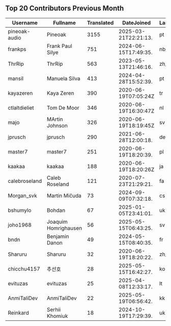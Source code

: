 ## Top 20 Contributors Previous Month ##
|Username|Fullname|Translated|DateJoined|Language|
|--------|--------|----------|----------|-------|
|pineoak-audio|Pineoak|3155|2025-03-21T22:21:13.|pt|
|frankps|Frank Paul Silye|751|2024-06-15T17:49:35.|nb_NO|
|ThrRip|ThrRip|563|2023-05-13T21:46:16.|zh_Hans|
|mansil|Manuela Silva|413|2024-04-28T15:52:39.|pt|
|kayazeren|Kaya Zeren|390|2020-06-19T07:05:24Z|tr|
|ctlaltdieliet|Tom De Moor|346|2020-06-19T16:30:47Z|nl|
|majo|MArtin Johnson|326|2020-06-19T18:19:45Z|sv|
|jprusch|jprusch|290|2021-06-28T12:00:18.|de|
|master7|master7|251|2020-06-19T18:20:39.|pl|
|kaakaa|kaakaa|188|2020-06-19T18:20:26Z|ja|
|calebroseland|Caleb Roseland|121|2020-07-23T21:29:21.|fa|
|Morgan_svk|Martin Mičuda|73|2024-09-09T07:32:18.|cs|
|bshumylo|Bohdan|67|2025-01-05T23:41:01.|uk|
|joho1968|Joaquim Homrighausen|56|2025-05-15T06:43:25.|sv|
|bndn|Benjamin Danon|49|2024-05-15T08:40:35.|fr|
|Sharuru|Sharuru|32|2020-06-19T18:20:22.|zh_Hans|
|chicchu4157|추선호|28|2025-05-15T16:42:27.|ko|
|evituzas|evituzas|25|2025-04-08T12:33:17.|lt|
|AnmiTaliDev|AnmiTaliDev|22|2025-05-19T06:56:42.|kk|
|Reinkard|Serhii Khomiuk|18|2024-10-19T17:29:39.|uk|
